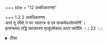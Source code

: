 +++
title = "12 अत्त्रधिकरणम्"

+++
1.2.2 अत्त्रधिकरणम्  
अत्ता तु जीवो न परः स्वतन्त्रः स एव यत्कर्मफलोपभोगी ।  
इत्यप्यसत् तद्धि चराचरस्य मृत्यूपसेकात् अदनं त्वपीतिः ।। 22 ।।

<details><summary>टीका</summary>

1.2.2 अत्त्रधिकरणम् The view that the one who eats is not the Supreme Being but the soul - who is independent and who is the agent of actions and the experient of the results of actions is not sound in view of the fact that eating of the movable and the immovable world with Lord of Death as condiment means reabsorption of the entire world1. Notes : 1. The import of the text of the कठोपनिषद् - 'who knows where He is, to whom the ब्राह्मण-s and the क्षत्रिय-s are but food and Death itself a condiment (I.ii.25) is discussed in this verse.
</details>

